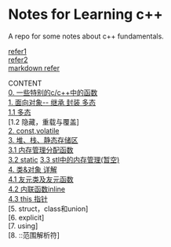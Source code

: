 # Notes for Learning c++

A repo for some notes about c++ fundamentals.

[refer1](https://blog.nowcoder.net/n/6ee70e75d5d24d7aa2c32f90e52381fa)  
[refer2](https://interview.huihut.com/#/?id=%e5%b0%81%e8%a3%85)  
[markdown refer](http://xianbai.me/learn-md/article/extension/code-blocks-and-highlighting.html)

CONTENT  
[0. 一些特别的c/c++中的函数](https://github.com/DarrenJiang13/CplusplusFundamental/blob/master/0.%20%E4%B8%80%E4%BA%9B%E7%89%B9%E5%88%AB%E7%9A%84c.c%2B%2B%E4%B8%AD%E7%9A%84%E5%87%BD%E6%95%B0.md)  
[1. 面向对象-- 继承 封装 多态](https://github.com/DarrenJiang13/CplusplusFundamental/blob/master/1.%20%E9%9D%A2%E5%90%91%E5%AF%B9%E8%B1%A1--%20%E7%BB%A7%E6%89%BF%20%E5%B0%81%E8%A3%85%20%E5%A4%9A%E6%80%81.md)  
[1.1 多态](https://github.com/DarrenJiang13/CplusplusFundamental/blob/master/1.1%20%E5%A4%9A%E6%80%81.md)  
[1.2 隐藏，重载与覆盖]  
[2. const,volatile](https://github.com/DarrenJiang13/CplusplusFundamental/blob/master/2.%20const%2Cvolatile.md)  
[3. 堆、栈、静态存储区 ](https://github.com/DarrenJiang13/CplusplusFundamental/blob/master/3.%20%E5%A0%86%E3%80%81%E6%A0%88%E3%80%81%E9%9D%99%E6%80%81%E5%AD%98%E5%82%A8%E5%8C%BA.md)  
[3.1 内存管理分配函数 ](https://github.com/DarrenJiang13/CplusplusFundamental/blob/master/3.1%20%E5%86%85%E5%AD%98%E7%AE%A1%E7%90%86%E5%88%86%E9%85%8D%E5%87%BD%E6%95%B0.md)  
[3.2 static](https://github.com/DarrenJiang13/CplusplusFundamental/blob/master/3.2.%20static.md)
[3.3 stl中的内存管理(暂空)](https://github.com/DarrenJiang13/CplusplusFundamental/blob/master/3.3%20stl%E4%B8%AD%E7%9A%84%E5%86%85%E5%AD%98%E7%AE%A1%E7%90%86.md)  
[4. 类&对象 详解](https://github.com/DarrenJiang13/CplusplusFundamental/blob/master/4.%20%E7%B1%BB%26%E5%AF%B9%E8%B1%A1%20%E8%AF%A6%E8%A7%A3.md)  
[4.1 友元类及友元函数](https://github.com/DarrenJiang13/CplusplusFundamental/blob/master/4.1%20%E5%8F%8B%E5%85%83%E7%B1%BB%E5%8F%8A%E5%8F%8B%E5%85%83%E5%87%BD%E6%95%B0.md)  
[4.2 内联函数inline](https://github.com/DarrenJiang13/CplusplusFundamental/blob/master/4.2%20%E5%86%85%E8%81%94%E5%87%BD%E6%95%B0inline.md)  
[4.3 this 指针](https://github.com/DarrenJiang13/CplusplusFundamental/blob/master/4.3%20this%E6%8C%87%E9%92%88.md)  
[5. struct，class和union]  
[6. explicit]  
[7. using]  
[8. ::范围解析符]